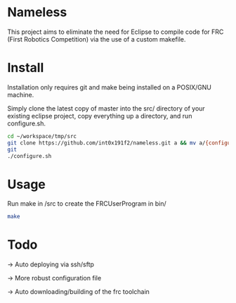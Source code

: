# Nameless
This project aims to eliminate the need for Eclipse to compile code for FRC (First Robotics Competition) via the use of a custom makefile.

# Install
Installation only requires git and make being installed on a POSIX/GNU machine.

Simply clone the latest copy of master into the src/ directory of your existing eclipse project, copy everything up a directory, and run configure.sh.
```sh
cd ~/workspace/tmp/src
git clone https://github.com/int0x191f2/nameless.git a && mv a/{configure.sh,Makefile} . && rm -rf a
git
./configure.sh
```
# Usage
Run make in <project>/src to create the FRCUserProgram in bin/
```sh
make
```
# Todo
-> Auto deploying via ssh/sftp

-> More robust configuration file

-> Auto downloading/building of the frc toolchain
